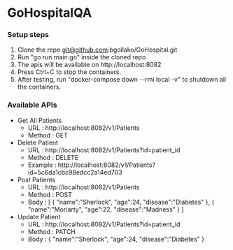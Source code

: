 # GoHospitalQA

### Setup steps
1. Clone the repo git@github.com:bgollako/GoHospital.git
2. Run "go run main.go" inside the cloned repo
3. The apis will be available on http://localhost:8082
4. Press Ctrl+C to stop the containers.
5. After testing, run "docker-compose down --rmi local -v" to shutdown all the containers.

### Available APIs

* Get All Patients
    - URL : http://localhost:8082/v1/Patients
    - Method : GET
* Delete Patient
    - URL : http://localhost:8082/v1/Patients?id=patient_id
    - Method : DELETE
    - Example : http://localhost:8082/v1/Patients?id=5c6da1cbc98edcc2a14ed703
* Post Patients
    - URL : http://localhost:8082/v1/Patients
    - Method : POST
    - Body : [
             {
             	"name":"Sherlock",
             	"age":24,
             	"disease":"Diabetes"
             },
             {
             	"name":"Moriarty",
             	"age":22,
             	"disease":"Madness"
             }
             ]
* Update Patient
    - URL : http://localhost:8082/v1/Patients?id=patient_id
    - Method : PATCH
    - Body : {
             	"name":"Sherlock",
             	"age":24,
             	"disease":"Diabetes"
             }
            